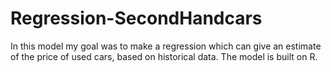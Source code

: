 # Regression-SecondHandcars
In this model my goal was to make a regression which can give an estimate of the price of used cars, based on historical data. 
The model is built on R.
